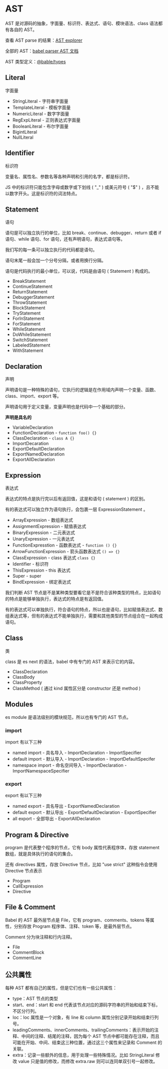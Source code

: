 # AST

AST 是对源码的抽象，字面量、标识符、表达式、语句、模块语法、class 语法都有各自的 AST。

查看 AST parse 的结果：[AST explorer](https://astexplorer.net/)

全部的 AST：[babel parser AST 文档](https://github.com/babel/babel/blob/main/packages/babel-parser/ast/spec.md)

AST 类型定义：[@bable/types](https://github.com/babel/babel/blob/main/packages/babel-types/src/ast-types/generated/index.ts)

## Literal

字面量

- StringLiteral - 字符串字面量
- TemplateLiteral - 模板字面量
- NumericLiteral - 数字字面量
- RegExpLiteral - 正则表达式字面量
- BooleanLiteral - 布尔字面量
- BigintLiteral
- NullLiteral

## Identifier

标识符

变量名、属性名、参数名等各种声明和引用的名字，都是标识符。

JS 中的标识符只能包含字母或数字或下划线 ( "\_" ) 或美元符号 ( "$" ) ，且不能以数字开头。这是标识符的词法特点。

## Statement

语句

语句是可以独立执行的单位，比如 break、continue、debugger、return 或者 if 语句、while 语句、for 语句，还有声明语句，表达式语句等。

我们写的每一条可以独立执行的代码都是语句。

语句末尾一般会加一个分号分隔，或者用换行分隔。

语句是代码执行的最小单位，可以说，代码是由语句 ( Statement ) 构成的。

- BreakStatement
- ContinueStatement
- ReturnStatement
- DebuggerStatement
- ThrowStatement
- BlockStatement
- TryStatement
- ForInStatement
- ForStatement
- WhileStatement
- DoWhileStatement
- SwitchStatement
- LabeledStatement
- WithStatement

## Declaration

声明

声明语句是一种特殊的语句，它执行的逻辑是在作用域内声明一个变量、函数、class、import、export 等。

声明语句用于定义变量，变量声明也是代码中一个基础的部分。

**声明是具名的**

- VariableDeclaration
- FunctionDeclaration - `function foo() {}`
- ClassDeclaration - `class A {}`
- ImportDecaration
- ExportDefaultDeclaration
- ExportNamedDeclaration
- ExportAllDeclaration

## Expression

表达式

表达式的特点是执行完以后有返回值，这是和语句 ( statement ) 的区别。

有的表达式可以独立作为语句执行，会包裹一层 ExpressionStatement 。

- ArrayExpression - 数组表达式
- AssignmentExpression - 赋值表达式
- BinaryExpression - 二元表达式
- UnaryExpression - 一元表达式
- FunctionExpresstion - 函数表达式 - `function () {}`
- ArrowFunctionExpression - 箭头函数表达式 `() => {}`
- ClassExpression - class 表达式 `class {}`
- Identifier - 标识符
- ThisExpression - this 表达式
- Super - super
- BindExpression - 绑定表达式

我们判断 AST 节点是不是某种类型要看它是不是符合该种类型的特点，比如语句的特点是能够单独执行，表达式的特点是有返回值。

有的表达式可以单独执行，符合语句的特点，所以也是语句，比如赋值表达式、数组表达式等，但有的表达式不能单独执行，需要和其他类型的节点组合在一起构成语句。

## Class

类

class 是 es next 的语法，babel 中有专门的 AST 来表示它的内容。

- ClassDeclaration
- ClassBody
- ClassProperty
- ClassMethod ( 通过 kind 属性区分是 constructor 还是 method )

## Modules

es module 是语法级别的模块规范，所以也有专门的 AST 节点。

### import

import 有以下三种

- named import - 具名导入 - ImportDeclaration - ImportSpecifier
- default import - 默认导入 - ImportDeclaration - ImportDefaultSpecifer
- namespace import - 命名空间导入 - ImportDeclaration - ImportNamespaceSpecifier

### export

export 有以下三种

- named export - 具名导出 - ExportNamedDeclaration
- default export - 默认导出 - ExportDefaultDeclaration - ExportSpecifier
- all export - 全部导出 - ExportAllDeclaration

## Program & Directive

program 是代表整个程序的节点，它有 body 属性代表程序体，存放 statement 数组，就是具体执行的语句的集合。

还有 directives 属性，存放 Directive 节点，比如 "use strict" 这种指令会使用 Directive 节点表示

- Program
- CallExpression
- Directive

## File & Comment

Babel 的 AST 最外层节点是 File，它有 program、comments、tokens 等属性，分别存放 Program 程序体、注释、token 等，是最外层节点。

Comment 分为块注释和行内注释。

- File
- CommentBlock
- CommentLine

## 公共属性

每种 AST 都有自己的属性，但是它们也有一些公共属性：

- type：AST 节点的类型
- start、end：start 和 end 代表该节点对应的源码字符串的开始和结束下标，不区分行列。
- loc：loc 属性是一个对象，有 line 和 column 属性分别记录开始和结束行列号。
- leadingComments、innerComments、trailingComments：表示开始的注释、中间的注释、结尾的注释，因为每个 AST 节点中都可能存在注释，而且可能在开始、中间、结束这三种位置，通过这三个属性来记录和 Comment 的关联。
- extra：记录一些额外的信息，用于处理一些特殊情况。比如 StringLiteral 修改 value 只是值的修改，而修改 extra.raw 则可以连同单双引号一起修改。
